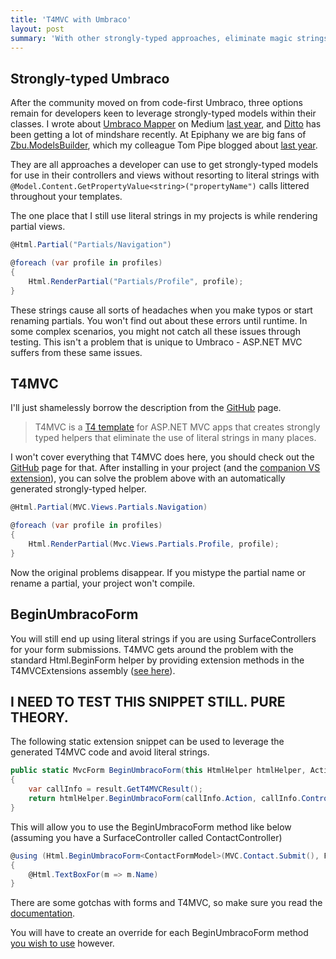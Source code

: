 ```yaml
---
title: 'T4MVC with Umbraco'
layout: post
summary: 'With other strongly-typed approaches, eliminate magic strings altogether'
---
```


## Strongly-typed Umbraco

After the community moved on from code-first Umbraco, three options remain for developers keen to leverage strongly-typed models within their classes. I wrote about [Umbraco Mapper][1] on Medium [last year][2], and [Ditto][3] has been getting a lot of mindshare recently. At Epiphany we are big fans of [Zbu.ModelsBuilder][4], which my colleague Tom Pipe blogged about [last year][5]. 

They are all approaches a developer can use to get strongly-typed models for use in their controllers and views without resorting to literal strings with `@Model.Content.GetPropertyValue<string>("propertyName")` calls littered throughout your templates. 

The one place that I still use literal strings in my projects is while rendering partial views. 

```c#
@Html.Partial("Partials/Navigation")

@foreach (var profile in profiles) 
{
    Html.RenderPartial("Partials/Profile", profile);
}
```

These strings cause all sorts of headaches when you make typos or start renaming partials. You won't find out about these errors until runtime. In some complex scenarios, you might not catch all these issues through testing. This isn't a problem that is unique to Umbraco - ASP.NET MVC suffers from these same issues.

## T4MVC

I'll just shamelessly borrow the description from the [GitHub][7] page.

> T4MVC is a [T4 template][6] for ASP.NET MVC apps that creates strongly typed helpers that eliminate the use of literal strings in many places.

I won't cover everything that T4MVC does here, you should check out the [GitHub][7] page for that. After installing in your project (and the [companion VS extension][8]), you can solve the problem above with an automatically generated strongly-typed helper.

```c#
@Html.Partial(MVC.Views.Partials.Navigation)

@foreach (var profile in profiles) 
{
    Html.RenderPartial(Mvc.Views.Partials.Profile, profile);
}
```

Now the original problems disappear. If you mistype the partial name or rename a partial, your project won't compile. 

## BeginUmbracoForm

You will still end up using literal strings if you are using SurfaceControllers for your form submissions. T4MVC gets around the problem with the standard Html.BeginForm helper by providing extension methods in the T4MVCExtensions assembly ([see here][9]).

## I NEED TO TEST THIS SNIPPET STILL. PURE THEORY.

The following static extension snippet can be used to leverage the generated T4MVC code and avoid literal strings.

```c#
public static MvcForm BeginUmbracoForm(this HtmlHelper htmlHelper, ActionResult result, FormMethod formMethod)
{
    var callInfo = result.GetT4MVCResult();
    return htmlHelper.BeginUmbracoForm(callInfo.Action, callInfo.Controller, formMethod);
}
```

This will allow you to use the BeginUmbracoForm method like below (assuming you have a SurfaceController called ContactController)
  
```c#
@using (Html.BeginUmbracoForm<ContactFormModel>(MVC.Contact.Submit(), FormMethod.Post))
{
    @Html.TextBoxFor(m => m.Name)
}
```

There are some gotchas with forms and T4MVC, so make sure you read the [documentation][11].

You will have to create an override for each BeginUmbracoForm method [you wish to use][10] however.


[1]:https://github.com/AndyButland/UmbracoMapper
[2]:https://medium.com/umbraco-cms/using-umbracomapper-to-fully-embrace-mvc-b004e6755f64
[3]:https://github.com/leekelleher/umbraco-ditto
[4]:https://github.com/zpqrtbnk/Zbu.ModelsBuilder
[5]:http://blog.tompipe.co.uk/post/Adventures-with-Umbraco-and-ZbuModelsBuilder.aspx
[6]:https://msdn.microsoft.com/en-us/library/bb126445.aspx
[7]:https://github.com/T4MVC/T4MVC
[8]:https://visualstudiogallery.msdn.microsoft.com/8d820b76-9fc4-429f-a95f-e68ed7d3111a
[9]:https://github.com/T4MVC/T4MVC/wiki/Documentation#226-htmlbeginform
[10]:https://github.com/umbraco/Umbraco4Docs/blob/6293754487232edd17a9278df31083eb76096a9f/Documentation/Reference/Templating/Mvc/forms.md#beginumbracoform-overloads
[11]:https://github.com/T4MVC/T4MVC/wiki/Documentation#226-htmlbeginform
